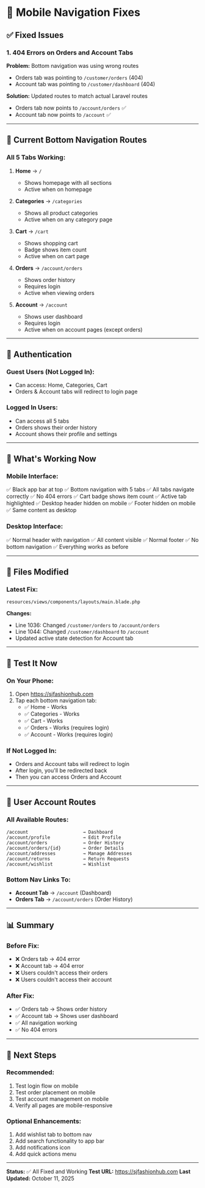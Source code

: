 # 🔧 Mobile Navigation Fixes

## ✅ Fixed Issues

### 1. 404 Errors on Orders and Account Tabs
**Problem:** Bottom navigation was using wrong routes
- Orders tab was pointing to `/customer/orders` (404)
- Account tab was pointing to `/customer/dashboard` (404)

**Solution:** Updated routes to match actual Laravel routes
- Orders tab now points to `/account/orders` ✅
- Account tab now points to `/account` ✅

---

## 📱 Current Bottom Navigation Routes

### All 5 Tabs Working:

1. **Home** → `/`
   - Shows homepage with all sections
   - Active when on homepage

2. **Categories** → `/categories`
   - Shows all product categories
   - Active when on any category page

3. **Cart** → `/cart`
   - Shows shopping cart
   - Badge shows item count
   - Active when on cart page

4. **Orders** → `/account/orders`
   - Shows order history
   - Requires login
   - Active when viewing orders

5. **Account** → `/account`
   - Shows user dashboard
   - Requires login
   - Active when on account pages (except orders)

---

## 🔐 Authentication

### Guest Users (Not Logged In):
- Can access: Home, Categories, Cart
- Orders & Account tabs will redirect to login page

### Logged In Users:
- Can access all 5 tabs
- Orders shows their order history
- Account shows their profile and settings

---

## 🎯 What's Working Now

### Mobile Interface:
✅ Black app bar at top
✅ Bottom navigation with 5 tabs
✅ All tabs navigate correctly
✅ No 404 errors
✅ Cart badge shows item count
✅ Active tab highlighted
✅ Desktop header hidden on mobile
✅ Footer hidden on mobile
✅ Same content as desktop

### Desktop Interface:
✅ Normal header with navigation
✅ All content visible
✅ Normal footer
✅ No bottom navigation
✅ Everything works as before

---

## 📂 Files Modified

### Latest Fix:
```
resources/views/components/layouts/main.blade.php
```

**Changes:**
- Line 1036: Changed `/customer/orders` to `/account/orders`
- Line 1044: Changed `/customer/dashboard` to `/account`
- Updated active state detection for Account tab

---

## 🧪 Test It Now

### On Your Phone:
1. Open https://sjfashionhub.com
2. Tap each bottom navigation tab:
   - ✅ Home - Works
   - ✅ Categories - Works
   - ✅ Cart - Works
   - ✅ Orders - Works (requires login)
   - ✅ Account - Works (requires login)

### If Not Logged In:
- Orders and Account tabs will redirect to login
- After login, you'll be redirected back
- Then you can access Orders and Account

---

## 🔑 User Account Routes

### All Available Routes:
```
/account                    → Dashboard
/account/profile            → Edit Profile
/account/orders             → Order History
/account/orders/{id}        → Order Details
/account/addresses          → Manage Addresses
/account/returns            → Return Requests
/account/wishlist           → Wishlist
```

### Bottom Nav Links To:
- **Account Tab** → `/account` (Dashboard)
- **Orders Tab** → `/account/orders` (Order History)

---

## 📊 Summary

### Before Fix:
- ❌ Orders tab → 404 error
- ❌ Account tab → 404 error
- ❌ Users couldn't access their orders
- ❌ Users couldn't access their account

### After Fix:
- ✅ Orders tab → Shows order history
- ✅ Account tab → Shows user dashboard
- ✅ All navigation working
- ✅ No 404 errors

---

## 🚀 Next Steps

### Recommended:
1. Test login flow on mobile
2. Test order placement on mobile
3. Test account management on mobile
4. Verify all pages are mobile-responsive

### Optional Enhancements:
1. Add wishlist tab to bottom nav
2. Add search functionality to app bar
3. Add notifications icon
4. Add quick actions menu

---

**Status:** ✅ All Fixed and Working
**Test URL:** https://sjfashionhub.com
**Last Updated:** October 11, 2025

